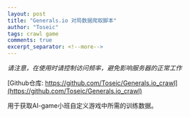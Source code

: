 ```yaml
---
layout: post
title: "Generals.io 对局数据爬取脚本"
author: "Toseic"
tags: crawl game
comments: true
excerpt_separator: <!--more-->
---
```


*请注意，在使用时请控制访问频率，避免影响服务器的正常工作* <!--more-->

[Github仓库: https://github.com/Toseic/Generals.io_crawl](https://github.com/Toseic/Generals.io_crawl) 

用于获取AI-game小班自定义游戏中所需的训练数据。
